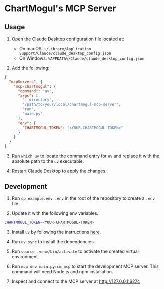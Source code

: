 # ChartMogul's MCP Server

## Usage
1. Open the Claude Desktop configuration file located at:
   * On macOS: `~/Library/Application Support/Claude/claude_desktop_config.json`
   * On Windows: `%APPDATA%/Claude/claude_desktop_config.json`

2. Add the following:

```json
{
  "mcpServers": {
    "mcp-chartmogul": {
      "command": "uv",
      "args": [
        "--directory",
        "/path/to/your/local/chartmogul-mcp-server",
        "run",
        "main.py"
      ],
      "env": {
        "CHARTMOGUL_TOKEN": "<YOUR-CHARTMOGUL-TOKEN>"
      }
    }
  }
}
```

3. Run `which uv` to locate the command entry for `uv` and replace it with the absolute path to the `uv` executable. 

4. Restart Claude Desktop to apply the changes.

## Development

1. Run `cp example.env .env` in the root of the repository to create a `.env` file.

2. Update it with the following env variables.
```bash
CHARTMOGUL_TOKEN=<YOUR-CHARTMOGUL-TOKEN>
```
3. Install `uv` by following the instructions [here](https://docs.astral.sh/uv/).

4. Run `uv sync` to install the dependencies. 

5. Run `source .venv/bin/activate` to activate the created virtual environment.

6. Run `mcp dev main.py:cm_mcp` to start the development MCP server. This command will need Node.js and npm installation.

7. Inspect and connect to the MCP server at http://127.0.0.1:6274
